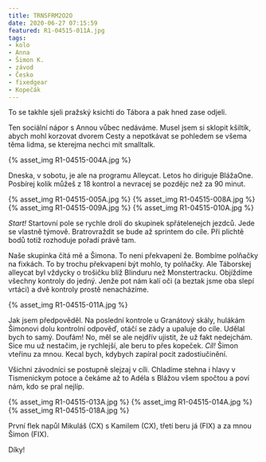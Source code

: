 ```yaml
---
title: TRNSFRM2O2O
date: 2020-06-27 07:15:59
featured: R1-04515-011A.jpg
tags:
- kolo
- Anna
- Šimon K.
- závod
- Česko
- fixedgear
- Kopečák
---
```

To se takhle sjeli pražský ksichti do Tábora a pak hned zase odjeli.
<!-- more -->

Ten sociální nápor s Annou vůbec nedáváme. Musel jsem si sklopit kšiltík, abych mohl korzovat dvorem Cesty a nepotkávat se pohledem se všema těma lidma, se kterejma nechci mít smalltalk.

{% asset_img R1-04515-004A.jpg %}

Dneska, v sobotu, je ale na programu Alleycat. Letos ho diriguje BlážaOne. Posbírej kolik můžeš z 18 kontrol a nevracej se pozdějc než za 90 minut.

{% asset_img R1-04515-005A.jpg %}
{% asset_img R1-04515-008A.jpg %}
{% asset_img R1-04515-009A.jpg %}
{% asset_img R1-04515-010A.jpg %}

*Start!* Startovní pole se rychle drolí do skupinek spřátelenejch jezdců. Jede se vlastně týmově. Bratrovraždit se bude až sprintem do cíle. Při plichtě bodů totiž rozhoduje pořadí právě tam.

Naše skupinka čítá mě a Šimona. To neni překvapení že. Bombíme polňačky na fixkách. To by trochu překvapení být mohlo, ty polňačky. Ale Táborskej alleycat byl vždycky o trošičku blíž Blinduru než Monstertracku. Objíždíme všechny kontroly do jedný. Jenže pot nám kalí oči (a beztak jsme oba slepí vrtáci) a dvě kontroly prostě nenacházíme.

{% asset_img R1-04515-011A.jpg %}

Jak jsem předpověděl. Na poslední kontrole u Granátový skály, hulákám Šimonovi dolu kontrolní odpověď, otáčí se zády a upaluje do cíle. Udělal bych to samý. Doufám! No, měl se ale nejdřív ujistit, že už fakt nedejchám. Sice mu už nestačim, je rychlejší, ale beru to přes kopeček. *Cíl!* Šimon vteřinu za mnou. Kecal bych, kdybych zapíral pocit zadostiučinění.

Všichni závodníci se postupně slejzaj v cíli. Chladíme stehna i hlavy v Tismenickym potoce a čekáme až to Adéla s Blážou všem spočtou a poví nám, kdo se pral nejlíp.

{% asset_img R1-04515-013A.jpg %}
{% asset_img R1-04515-014A.jpg %}
{% asset_img R1-04515-018A.jpg %}

První flek napůl Mikuláš (CX) s Kamilem (CX), třetí beru já (FIX) a za mnou Šimon (FIX).

Díky!
